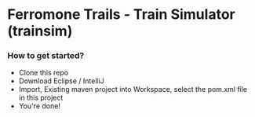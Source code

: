 # Ferromone Trails - Train Simulator (trainsim)


### How to get started? ###

- Clone this repo
- Download Eclipse / IntelliJ
- Import, Existing maven project into Workspace, select the pom.xml file in this project
- You're done!